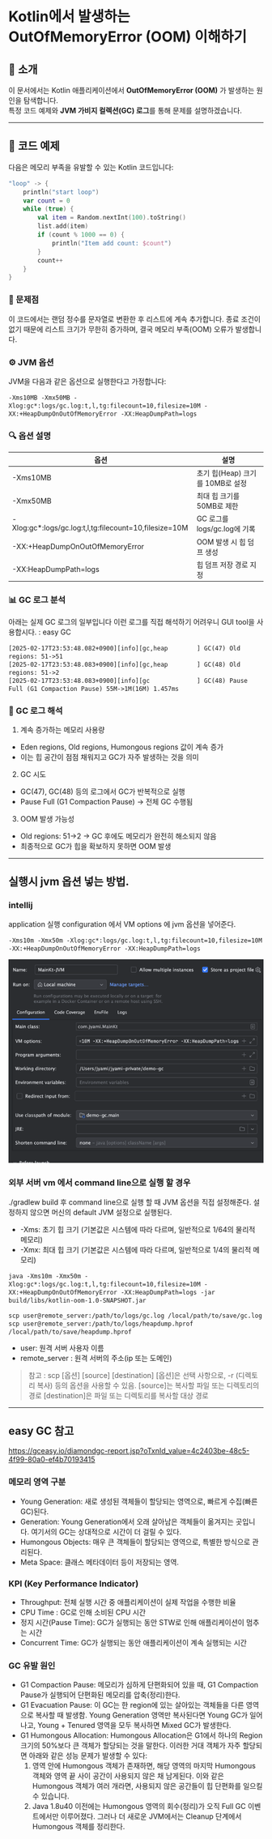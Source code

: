 # Kotlin에서 발생하는 OutOfMemoryError (OOM) 이해하기

## 📌 소개
이 문서에서는 Kotlin 애플리케이션에서 **OutOfMemoryError (OOM)** 가 발생하는 원인을 탐색합니다.  
특정 코드 예제와 **JVM 가비지 컬렉션(GC) 로그**를 통해 문제를 설명하겠습니다.

---

## 📝 코드 예제
다음은 메모리 부족을 유발할 수 있는 Kotlin 코드입니다:

```kotlin
"loop" -> {
    println("start loop")
    var count = 0
    while (true) {
        val item = Random.nextInt(100).toString()
        list.add(item)
        if (count % 1000 == 0) {
            println("Item add count: $count")
        }
        count++
    }
}
```
### 🔹 문제점
이 코드에서는 랜덤 정수를 문자열로 변환한 후 리스트에 계속 추가합니다.
종료 조건이 없기 때문에 리스트 크기가 무한히 증가하며, 결국 메모리 부족(OOM) 오류가 발생합니다.

### ⚙️ JVM 옵션

JVM을 다음과 같은 옵션으로 실행한다고 가정합니다:

```
-Xms10MB -Xmx50MB -Xlog:gc*:logs/gc.log:t,l,tg:filecount=10,filesize=10M -XX:+HeapDumpOnOutOfMemoryError -XX:HeapDumpPath=logs
```

### 🔍 옵션 설명

| 옵션 | 설명 |
| --- | --- |
| -Xms10MB | 초기 힙(Heap) 크기를 10MB로 설정 |
| -Xmx50MB | 최대 힙 크기를 50MB로 제한 |
| -Xlog:gc\*:logs/gc.log:t,l,tg:filecount=10,filesize=10M | GC 로그를 logs/gc.log에 기록 |
| -XX:+HeapDumpOnOutOfMemoryError | OOM 발생 시 힙 덤프 생성 |
| -XX:HeapDumpPath=logs | 힙 덤프 저장 경로 지정 |

### 📊 GC 로그 분석

아래는 실제 GC 로그의 일부입니다
이런 로그를 직접 해석하기 어려우니 GUI tool을 사용합시다. : easy GC

```
[2025-02-17T23:53:48.082+0900][info][gc,heap        ] GC(47) Old regions: 51->51
[2025-02-17T23:53:48.083+0900][info][gc,heap        ] GC(48) Old regions: 51->2
[2025-02-17T23:53:48.083+0900][info][gc             ] GC(48) Pause Full (G1 Compaction Pause) 55M->1M(16M) 1.457ms
```

### 🧐 GC 로그 해석
1. 계속 증가하는 메모리 사용량
  - Eden regions, Old regions, Humongous regions 값이 계속 증가
  - 이는 힙 공간이 점점 채워지고 GC가 자주 발생하는 것을 의미
2. GC 시도
  - GC(47), GC(48) 등의 로그에서 GC가 반복적으로 실행
  - Pause Full (G1 Compaction Pause) → 전체 GC 수행됨
3. OOM 발생 가능성
  - Old regions: 51->2 → GC 후에도 메모리가 완전히 해소되지 않음
  - 최종적으로 GC가 힙을 확보하지 못하면 OOM 발생

---
## 실행시 jvm 옵션 넣는 방법.

### intellij

application 실행 configuration 에서 VM options 에 jvm 옵션을 넣어준다.
```
-Xms10m -Xmx50m -Xlog:gc*:logs/gc.log:t,l,tg:filecount=10,filesize=10M -XX:+HeapDumpOnOutOfMemoryError -XX:HeapDumpPath=logs
```
![img.png](./image/img.png)


### 외부 서버 vm 에서 command line으로 실행 할 경우

./gradlew build 후 command line으로 실행 할 때 JVM 옵션을 직접 설정해준다.
설정하지 않으면 머신의 default JVM 설정으로 실행된다.
- -Xms: 초기 힙 크기 (기본값은 시스템에 따라 다르며, 일반적으로 1/64의 물리적 메모리)
- -Xmx: 최대 힙 크기 (기본값은 시스템에 따라 다르며, 일반적으로 1/4의 물리적 메모리)

```shell
java -Xms10m -Xmx50m -Xlog:gc*:logs/gc.log:t,l,tg:filecount=10,filesize=10M -XX:+HeapDumpOnOutOfMemoryError -XX:HeapDumpPath=logs -jar build/libs/kotlin-oom-1.0-SNAPSHOT.jar
```

```shell
scp user@remote_server:/path/to/logs/gc.log /local/path/to/save/gc.log
scp user@remote_server:/path/to/logs/heapdump.hprof /local/path/to/save/heapdump.hprof
```
- user: 원격 서버 사용자 이름
- remote_server : 원격 서버의 주소(ip 또는 도메인)

> 참고 : scp [옵션] [source] [destination]
> [옵션]은 선택 사항으로, -r (디렉토리 복사) 등의 옵션을 사용할 수 있음.
> [source]는 복사할 파일 또는 디렉토리의 경로
> [destination]은 파일 또는 디렉토리를 복사할 대상 경로


----
## easy GC 참고
https://gceasy.io/diamondgc-report.jsp?oTxnId_value=4c2403be-48c5-4f99-80a0-ef4b70193415

### 메모리 영역 구분
- Young Generation: 새로 생성된 객체들이 할당되는 영역으로, 빠르게 수집(빠른 GC)된다.
- Generation: Young Generation에서 오래 살아남은 객체들이 옮겨지는 곳입니다. 여기서의 GC는 상대적으로 시간이 더 걸릴 수 있다.
- Humongous Objects: 매우 큰 객체들이 할당되는 영역으로, 특별한 방식으로 관리된다.
- Meta Space: 클래스 메타데이터 등이 저장되는 영역.

### KPI (Key Performance Indicator)
- Throughput: 전체 실행 시간 중 애플리케이션이 실제 작업을 수행한 비율
- CPU Time : GC로 인해 소비된 CPU 시간
- 정지 시간(Pause Time): GC가 실행되는 동안 STW로 인해 애플리케이션이 멈추는 시간
- Concurrent Time: GC가 실행되는 동안 애플리케이션이 계속 실행되는 시간

### GC 유발 원인
- G1 Compaction Pause: 메모리가 심하게 단편화되어 있을 때, G1 Compaction Pause가 실행되어 단편화된 메모리를 압축(정리)한다.
- G1 Evacuation Pause: 이 GC는 한 region에 있는 살아있는 객체들을 다른 영역으로 복사할 때 발생함. Young Generation 영역만 복사된다면 Young GC가 일어나고, Young + Tenured 영역을 모두 복사하면 Mixed GC가 발생한다.
- G1 Humongous Allocation: Humongous Allocation은 G1에서 하나의 Region 크기의 50%보다 큰 객체가 할당되는 것을 말한다. 이러한 거대 객체가 자주 할당되면 아래와 같은 성능 문제가 발생할 수 있다:
  1. 영역 안에 Humongous 객체가 존재하면, 해당 영역의 마지막 Humongous 객체와 영역 끝 사이 공간이 사용되지 않은 채 남게된다. 이와 같은 Humongous 객체가 여러 개라면, 사용되지 않은 공간들이 힙 단편화를 일으킬 수 있습니다.
  2. Java 1.8u40 이전에는 Humongous 영역의 회수(정리)가 오직 Full GC 이벤트에서만 이루어졌다. 그러나 더 새로운 JVM에서는 Cleanup 단계에서 Humongous 객체를 정리한다.
